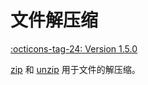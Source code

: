 # 文件解压缩

[:octicons-tag-24: Version 1.5.0](https://sakurajimamaii.github.io/AVE-DOC/version/tools/#150)

[zip](https://api.ave.entropy2020.cn/tools/com.ave.vastgui.tools.utils/zip.html) 和 [unzip](https://api.ave.entropy2020.cn/tools/com.ave.vastgui.tools.utils/unzip.html) 用于文件的解压缩。